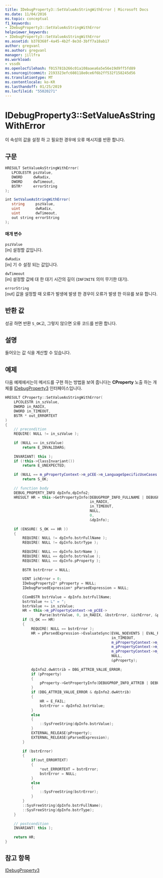 ```yaml
---
title: IDebugProperty3::SetValueAsStringWithError | Microsoft Docs
ms.date: 11/04/2016
ms.topic: conceptual
f1_keywords:
- IDebugProperty3::SetValueAsStringWithError
helpviewer_keywords:
- IDebugProperty3::SetValueAsStringWithError
ms.assetid: b378368f-4a45-4b2f-8e3d-3bff7a18ab17
author: gregvanl
ms.author: gregvanl
manager: jillfra
ms.workload:
- vssdk
ms.openlocfilehash: f015781b266c01a108aaea6a5e56e19d9ff5fd89
ms.sourcegitcommit: 2193323efc608118e0ce6f6b2ff532f158245d56
ms.translationtype: MT
ms.contentlocale: ko-KR
ms.lasthandoff: 01/25/2019
ms.locfileid: "55020271"
---
```

# <a name="idebugproperty3setvalueasstringwitherror"></a>IDebugProperty3::SetValueAsStringWithError
이 속성의 값을 설정 하 고 필요한 경우에 오류 메시지를 반환 합니다.  
  
## <a name="syntax"></a>구문  
  
```cpp  
HRESULT SetValueAsStringWithError(  
   LPCOLESTR pszValue,  
   DWORD     dwRadix,  
   DWORD     dwTimeout,  
   BSTR*     errorString  
);  
```  
  
```csharp  
int SetValueAsStringWithError(  
   string     pszValue,  
   uint       dwRadix,  
   uint       dwTimeout,  
   out string errorString  
);  
```  
  
#### <a name="parameters"></a>매개 변수  
 `pszValue`  
 [in] 설정할 값입니다.  
  
 `dwRadix`  
 [in] 기 수 설정 되는 값입니다.  
  
 `dwTimeout`  
 [in] 설정할 값에 대 한 대기 시간의 길이 (`INFINITE` 의미 무기한 대기).  
  
 `errorString`  
 [out] 값을 설정할 때 오류가 발생에 발생 한 경우이 오류가 발생 한 이유를 보유 합니다.  
  
## <a name="return-value"></a>반환 값  
 성공 하면 반환 `S_OK`고, 그렇지 않으면 오류 코드를 반환 합니다.  
  
## <a name="remarks"></a>설명  
 들어오는 값 식을 계산할 수 있습니다.  
  
## <a name="example"></a>예제  
 다음 예제에서는이 메서드를 구현 하는 방법을 보여 줍니다는 **CProperty** 노출 하는 개체를 [IDebugProperty3](../../../extensibility/debugger/reference/idebugproperty3.md) 인터페이스입니다.  
  
```cpp  
HRESULT CProperty::SetValueAsStringWithError(   
    LPCOLESTR in_szValue,  
    DWORD in_RADIX,  
    DWORD in_TIMEOUT,   
    BSTR * out_ERRORTEXT  
)  
{  
    // precondition  
    REQUIRE( NULL != in_szValue );  
  
    if (NULL == in_szValue)  
        return E_INVALIDARG;  
  
    INVARIANT( this );  
    if (!this->ClassInvariant())  
        return E_UNEXPECTED;  
  
    if (NULL == m_pPropertyContext->m_pCEE->m_LanguageSpecificUseCases.pfSetValue)  
        return S_OK;  
  
    // function body  
    DEBUG_PROPERTY_INFO dpInfo,dpInfo2;  
    HRESULT HR = this->GetPropertyInfo(DEBUGPROP_INFO_FULLNAME | DEBUGPROP_INFO_ATTRIB | DEBUGPROP_INFO_TYPE | DEBUGPROP_INFO_VALUE_AUTOEXPAND,  
                                       in_RADIX,  
                                       in_TIMEOUT,  
                                       NULL,  
                                       0,  
                                       &dpInfo);  
  
    if (ENSURE( S_OK == HR ))  
    {  
        REQUIRE( NULL != dpInfo.bstrFullName );  
        REQUIRE( NULL != dpInfo.bstrType );  
  
        REQUIRE( NULL == dpInfo.bstrName );  
        REQUIRE( NULL == dpInfo.bstrValue );  
        REQUIRE( NULL == dpInfo.pProperty );  
  
        BSTR bstrError = NULL;  
  
        UINT ichError = 0;  
        IDebugProperty2* pProperty = NULL;  
        IDebugParsedExpression* pParsedExpression = NULL;  
  
        CComBSTR bstrValue = dpInfo.bstrFullName;  
        bstrValue += L" = ";  
        bstrValue += in_szValue;  
        HR = this->m_pPropertyContext->m_pCEE->  
                Parse(bstrValue, 0, in_RADIX, &bstrError, &ichError, &pParsedExpression);  
        if (S_OK == HR)  
        {  
            REQUIRE( NULL == bstrError );  
            HR = pParsedExpression->EvaluateSync(EVAL_NOEVENTS | EVAL_RETURNVALUE,  
                                                 in_TIMEOUT,  
                                                 m_pPropertyContext->m_pSymbolProvider,  
                                                 m_pPropertyContext->m_pAddress,  
                                                 m_pPropertyContext->m_pBinder,  
                                                 NULL,  
                                                 &pProperty);  
  
            dpInfo2.dwAttrib = DBG_ATTRIB_VALUE_ERROR;  
            if (pProperty)  
            {  
                pProperty->GetPropertyInfo(DEBUGPROP_INFO_ATTRIB | DEBUGPROP_INFO_VALUE,10,in_TIMEOUT,NULL,0,&dpInfo2);  
            }  
            if (DBG_ATTRIB_VALUE_ERROR & dpInfo2.dwAttrib)  
            {  
                HR = E_FAIL;  
                bstrError = dpInfo2.bstrValue;  
            }  
            else  
            {  
                ::SysFreeString(dpInfo.bstrValue);  
            }  
            EXTERNAL_RELEASE(pProperty);  
            EXTERNAL_RELEASE(pParsedExpression);          
        }  
  
        if (bstrError)  
        {  
            if(out_ERRORTEXT)  
            {  
                *out_ERRORTEXT = bstrError;  
                bstrError = NULL;  
            }  
            else  
            {  
                ::SysFreeString(bstrError);  
            }  
        }  
        ::SysFreeString(dpInfo.bstrFullName);  
        ::SysFreeString(dpInfo.bstrType);  
    }  
  
    // postcondition  
    INVARIANT( this );  
  
    return HR;  
}  
```  
  
## <a name="see-also"></a>참고 항목  
 [IDebugProperty3](../../../extensibility/debugger/reference/idebugproperty3.md)